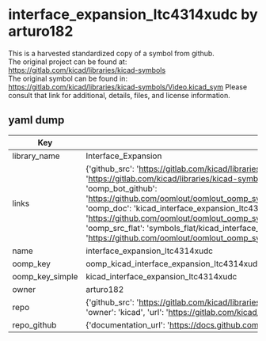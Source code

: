 # interface_expansion_ltc4314xudc by arturo182  
This is a harvested standardized copy of a symbol from github.  
The original project can be found at:  
https://gitlab.com/kicad/libraries/kicad-symbols  
The original symbol can be found in:
https://gitlab.com/kicad/libraries/kicad-symbols/Video.kicad_sym
Please consult that link for additional, details, files, and license information.  
## yaml dump  
| Key | Value |  
| --- | --- |  
| library_name | Interface_Expansion |  
| links | {'github_src': 'https://gitlab.com/kicad/libraries/kicad-symbols/Video.kicad_sym', 'github_src_repo': 'https://gitlab.com/kicad/libraries/kicad-symbols', 'oomp_bot': 'kicad_interface_expansion_ltc4314xudc/working', 'oomp_bot_github': 'https://github.com/oomlout/oomlout_oomp_symbol_bot/tree/main/kicad_interface_expansion_ltc4314xudc/working', 'oomp_doc': 'kicad_interface_expansion_ltc4314xudc/working', 'oomp_doc_github': 'https://github.com/oomlout/oomlout_oomp_symbol_doc/tree/main/kicad_interface_expansion_ltc4314xudc/working', 'oomp_src_flat': 'symbols_flat/kicad_interface_expansion_ltc4314xudc/working', 'oomp_src_flat_github': 'https://github.com/oomlout/oomlout_oomp_symbol_src/tree/main/kicad_interface_expansion_ltc4314xudc/working'} |  
| name | interface_expansion_ltc4314xudc |  
| oomp_key | oomp_kicad_interface_expansion_ltc4314xudc |  
| oomp_key_simple | kicad_interface_expansion_ltc4314xudc |  
| owner | arturo182 |  
| repo | {'github_src': 'https://gitlab.com/kicad/libraries/kicad-symbols/Video.kicad_sym', 'name': 'libraries/kicad-symbols', 'owner': 'kicad', 'url': 'https://gitlab.com/kicad/libraries/kicad-symbols'} |  
| repo_github | {'documentation_url': 'https://docs.github.com/rest/repos/repos#get-a-repository', 'message': 'Not Found'} |  

